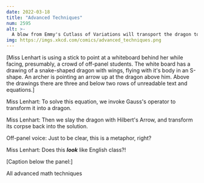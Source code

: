 ```yaml
---
date: 2022-03-18
title: "Advanced Techniques"
num: 2595
alt: >-
  A blow from Emmy's Cutlass of Variations will transport the dragon to a corresponding symmetric position in the Noetherworld.
img: https://imgs.xkcd.com/comics/advanced_techniques.png
---
```

[Miss Lenhart is using a stick to point at a whiteboard behind her while facing, presumably, a crowd of off-panel students. The white board has a drawing of a snake-shaped dragon with wings, flying with it's body in an S-shape. An archer is pointing an arrow up at the dragon above him. Above the drawings there are three and below two rows of unreadable text and equations.]

Miss Lenhart: To solve this equation, we invoke Gauss's operator to transform it into a dragon.

Miss Lenhart: Then we slay the dragon with Hilbert's Arrow, and transform its corpse back into the solution.

Off-panel voice: Just to be clear, this is a metaphor, right?

Miss Lenhart: Does this ***look*** like English class?!

[Caption below the panel:]

All advanced math techniques